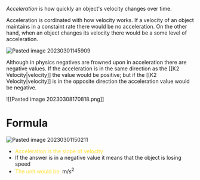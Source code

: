 *Acceleration* is how quickly an object's velocity changes over time.

Acceleration is cordinated with how velocity works. If a velocity of an object maintains in a constaint rate there would be no acceleration. On the other hand, when an object changes its velocity there would be a some level of acceleration. 

![Pasted image 20230301145909](https://user-images.githubusercontent.com/80181145/223285761-765b1e33-a645-449f-ba5f-64d1f8bc2aff.png)

Although in physics negatives are frowned upon in acceleration there are negative values. If the acceleration is in the same direction as the [[K2 Velocity|velocity]] the value would be positive; but if the [[K2 Velocity|velocity]] is in the opposite  direction the acceleration value would be negative.  

![[Pasted image 20230308170818.png]]

# Formula

![Pasted image 20230301150211](https://user-images.githubusercontent.com/80181145/223285792-b555fbc1-848b-4d2e-9a22-c0aacdb97f3e.png)
* <font color="#FFDE2E"> Acceleration is the slope of velocity</font>
*  If the answer is in a negative value it means that the object is losing speed
*  <font color="#FFDE2E"> The unit would be: </font>m/$s^2$
